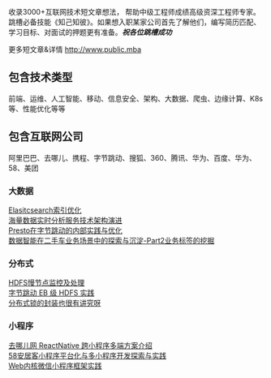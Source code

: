 收录3000+互联网技术短文章想法，
帮助中级工程师成绩高级资深工程师专家。
跳槽必备技能《知己知彼》。如果想入职某家公司首先了解他们，编写简历匹配、学习目标、对面试的押题更有准备。__*祝各位跳槽成功*__

更多短文章&详情 http://www.public.mba

## 包含技术类型
前端、运维、人工智能、移动、信息安全、架构、大数据、爬虫、边缘计算、K8s等、性能优化等等
## 包含互联网公司
阿里巴巴、去哪儿、携程、字节跳动、搜狐、360、腾讯、华为、百度、华为、58、美团

### 大数据
[Elasitcsearch索引优化](http://public.mba/#/technology?id=f1b562e725ea157eb5fb05384736dd36)<br />
[​海量数据实时分析服务技术架构演进](http://public.mba/#/technology?id=c0247fe95dcb7e6eec362a930f827531)<br />
[Presto在字节跳动的内部实践与优化](http://public.mba/#/technology?id=4bd62529ef9ae8cbf5d6ff200cbfe5c8)<br />
[数据智能在二手车业务场景中的探索与沉淀-Part2业务标签的挖掘](http://public.mba/#/technology?id=eeb5686b666075c1d800d9d1b9490bcc)<br />

### 分布式
[HDFS慢节点监控及处理](http://public.mba/#/technology?id=8bec7756a9c191ea37684bdfe0686144)<br />
[字节跳动 EB 级 HDFS 实践](http://public.mba/#/technology?id=a2f270ee2461f20f46717f5487b40407)<br />
[分布式锁的封装也很有讲究呀](http://public.mba/#/technology?id=f1407a73868fefe94a9dd651e50df088)<br />

### 小程序
[去哪儿网 ReactNative 跨小程序多端方案介绍](http://public.mba/#/technology?id=353560e337120faa58753d5eac34868b)<br />
[58安居客小程序平台化与多小程序开发探索与实践](http://public.mba/#/technology?id=2004d5f0e68d7ad7734f9bea6161422b)<br />
[Web内核微信小程序框架实践](http://public.mba/#/technology?id=44ee33e139c285c109dc8f8db8838c6f)<br />